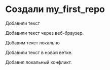 ﻿# Создали my_first_repo

Добавили текст 

Добавили текст через веб-браузер.

Добавим текст локально

Добавили текст в новой ветке.

Добавил локальный конфликт.
